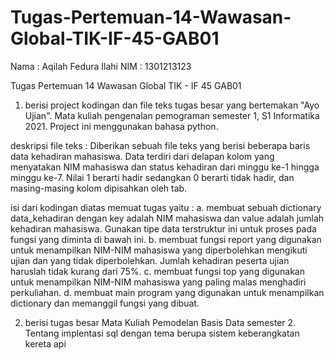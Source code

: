 # Tugas-Pertemuan-14-Wawasan-Global-TIK-IF-45-GAB01

Nama : Aqilah Fedura Ilahi
NIM : 1301213123

Tugas Pertemuan 14 Wawasan Global TIK - IF 45 GAB01

1. berisi project kodingan dan file teks tugas besar yang bertemakan "Ayo Ujian". Mata kuliah pengenalan pemograman semester 1, S1 Informatika 2021. Project ini menggunakan bahasa python. 

deskripsi file teks : Diberikan sebuah file teks yang berisi beberapa baris data kehadiran mahasiswa. Data terdiri dari delapan kolom yang menyatakan NIM mahasiswa dan status kehadiran dari minggu ke-1 hingga minggu ke-7. Nilai 1 berarti hadir sedangkan 0 berarti tidak hadir, dan masing-masing kolom dipisahkan oleh tab.

isi dari kodingan diatas memuat tugas yaitu :
a. membuat sebuah dictionary data_kehadiran dengan key adalah NIM mahasiswa dan value adalah jumlah kehadiran mahasiswa. Gunakan tipe data terstruktur ini untuk proses pada fungsi yang diminta di bawah ini.
b. membuat fungsi report yang digunakan untuk menampilkan NIM-NIM mahasiswa yang diperbolehkan mengikuti ujian dan yang tidak diperbolehkan. Jumlah kehadiran peserta ujian haruslah tidak kurang dari 75%.
c. membuat fungsi top yang digunakan untuk menampilkan NIM-NIM mahasiswa yang paling malas menghadiri perkuliahan.
d. membuat main program yang digunakan untuk menampilkan dictionary dan memanggil fungsi yang dibuat.

2. berisi tugas besar Mata Kuliah Pemodelan Basis Data semester 2. Tentang implentasi sql dengan tema berupa sistem keberangkatan kereta api

